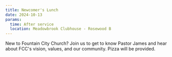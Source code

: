```yaml
---
title: Newcomer's Lunch
date: 2024-10-13
params:
  time: After service
  location: Meadowbrook Clubhouse - Rosewood B
---
```


New to Fountain City Church? Join us to get to know Pastor James and hear about FCC's vision, values,  and our community. Pizza will be provided.

<!--more-->
